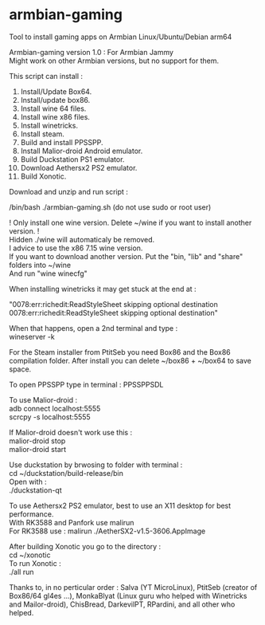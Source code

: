 # armbian-gaming  
Tool to install gaming apps on Armbian Linux/Ubuntu/Debian arm64  

Armbian-gaming version 1.0 : For Armbian Jammy   
Might work on other Armbian versions, but no support for them.  

This script can install :  
  1. Install/Update Box64.  
  2. Install/update box86.  
  3. Install wine 64 files.  
  4. Install wine x86 files.  
  5. Install winetricks.  
  6. Install steam.  
  7. Build and install PPSSPP.  
  8. Install Malior-droid Android emulator.  
  9. Build Duckstation PS1 emulator.  
  10. Download Aethersx2 PS2 emulator.  
  11. Build Xonotic.  

Download and unzip and run script :  

/bin/bash ./armbian-gaming.sh (do not use sudo or root user)  


! Only install one wine version. Delete ~/wine if you want to install another version. !  
Hidden ./wine will automaticaly be removed.   
I advice to use the x86 7.15 wine version.  
If you want to download another version. Put the "bin, "lib" and "share" folders into ~/wine  
And run "wine winecfg"  

When installing winetricks it may get stuck at the end at :   

"0078:err:richedit:ReadStyleSheet skipping optional destination  
0078:err:richedit:ReadStyleSheet skipping optional destination"  

When that happens, open a 2nd terminal and type :   
  wineserver -k  

For the Steam installer from PtitSeb you need Box86 and the Box86 compilation folder. After install you can delete ~/box86 + ~/box64 to save space.  

To open PPSSPP type in terminal :
PPSSPPSDL

To use Malior-droid :  
  adb connect localhost:5555  
  scrcpy -s localhost:5555  
  
If Malior-droid doesn't work use this :  
  malior-droid stop  
  malior-droid start  
  
Use duckstation by brwosing to folder with terminal :  
cd ~/duckstation/build-release/bin  
Open with :  
./duckstation-qt  
 
To use Aethersx2 PS2 emulator, best to use an X11 desktop for best performance.  
With RK3588 and Panfork use malirun  
For RK3588 use : malirun ./AetherSX2-v1.5-3606.AppImage  
 
 
After building Xonotic you go to the directory :   
  cd ~/xonotic  
To run Xonotic :  
  ./all run  
  
Thanks to, in no perticular order : Salva (YT MicroLinux), PtitSeb (creator of Box86/64 gl4es ...), MonkaBlyat (Linux guru who helped with Winetricks and Mailor-droid), ChisBread, DarkevilPT, RPardini, and all other who helped.  
